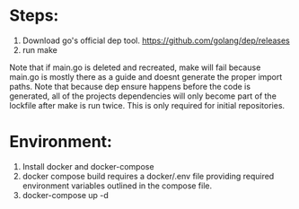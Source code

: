 # Steps:

1. Download go's official dep tool. https://github.com/golang/dep/releases
2. run make

Note that if main.go is deleted and recreated, make will fail because main.go is mostly there as a guide and doesnt generate the proper import paths.
Note that because dep ensure happens before the code is generated, all of the projects dependencies will only become part of the lockfile after make is run twice. This is only required for initial repositories.

# Environment:
1. Install docker and docker-compose
2. docker compose build requires a docker/.env file providing required      environment variables outlined in the compose file.
3. docker-compose up -d
